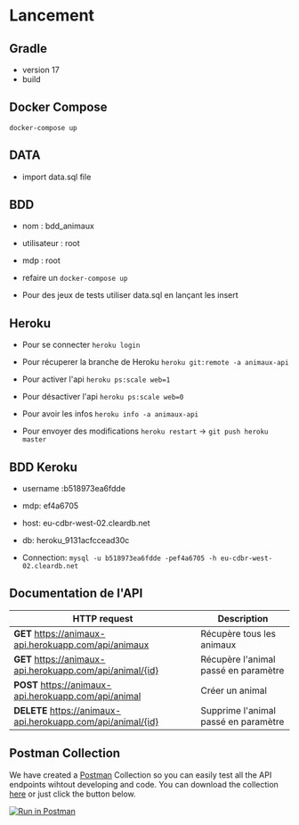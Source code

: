 # Lancement
## Gradle
- version 17
- build

## Docker Compose
`docker-compose up`

## DATA
- import data.sql file

## BDD
- nom : bdd_animaux
- utilisateur : root
- mdp : root


- refaire un `docker-compose up`


- Pour des jeux de tests utiliser data.sql en lançant les insert

## Heroku
- Pour se connecter `heroku login`

- Pour récuperer la branche de Heroku `heroku git:remote -a animaux-api`

- Pour activer l'api `heroku ps:scale web=1`

- Pour désactiver l'api `heroku ps:scale web=0`

- Pour avoir les infos `heroku info -a animaux-api`

- Pour envoyer des modifications `heroku restart` -> `git push heroku master`

## BDD Keroku

- username :b518973ea6fdde

- mdp: ef4a6705

- host: eu-cdbr-west-02.cleardb.net

- db: heroku_9131acfccead30c


- Connection: `mysql -u b518973ea6fdde -pef4a6705 -h eu-cdbr-west-02.cleardb.net`

## Documentation de l'API

| HTTP request | Description
| ------------- | ------------
| **GET** https://animaux-api.herokuapp.com/api/animaux | Récupère tous les animaux
| **GET** https://animaux-api.herokuapp.com/api/animal/{id} | Récupère l'animal passé en paramètre
| **POST** https://animaux-api.herokuapp.com/api/animal | Créer un animal
| **DELETE** https://animaux-api.herokuapp.com/api/animal/{id}| Supprime l'animal passé en paramètre

## Postman Collection
We have created a [Postman](https://www.postman.com) Collection so you can easily test all the API endpoints wihtout developing and code. You can download the collection [here](https://app.getpostman.com/run-collection/28d95a2cf88535ca1daf) or just click the button below.

[![Run in Postman](https://run.pstmn.io/button.svg)](https://god.gw.postman.com/run-collection/14102114-eaa917a9-53e2-423c-8f62-a7da5cf36ae0?action=collection%2Ffork&collection-url=entityId%3D14102114-eaa917a9-53e2-423c-8f62-a7da5cf36ae0%26entityType%3Dcollection%26workspaceId%3D6baa53a4-e9a6-4a5c-b7a0-6f3c418b5d06)

